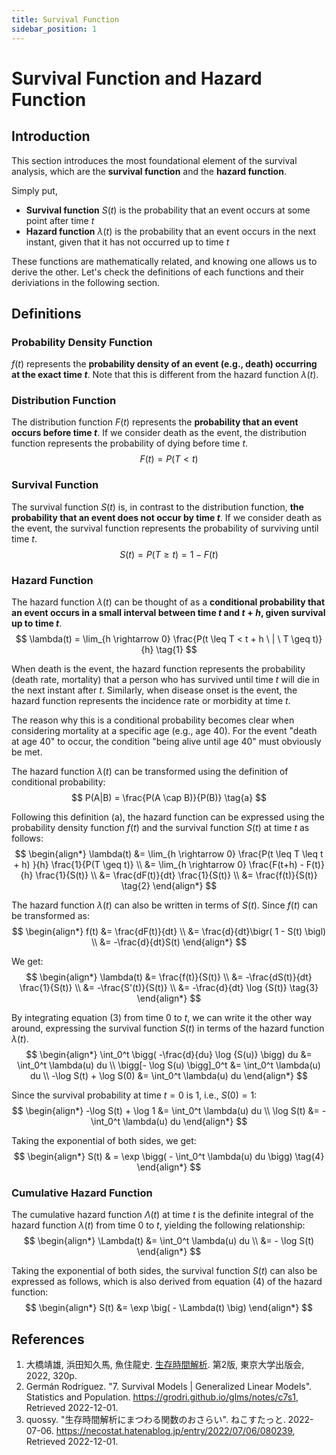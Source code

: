 ```yaml
---
title: Survival Function
sidebar_position: 1
---
```


# Survival Function and Hazard Function

## Introduction
This section introduces the most foundational element of the survival analysis, which are the **survival function** and the **hazard function**.

Simply put,
- **Survival function** $S(t)$ is the probability that an event occurs at some point after time $t$
- **Hazard function** $\lambda(t)$ is the probability that an event occurs in the next instant, given that it has not occurred up to time $t$

These functions are mathematically related, and knowing one allows us to derive the other. Let's check the definitions of each functions and their deriviations in the following section.

## Definitions

### Probability Density Function
$f(t)$ represents the **probability density of an event (e.g., death) occurring at the exact time $t$**. Note that this is different from the hazard function $\lambda(t)$.

### Distribution Function
The distribution function $F(t)$ represents the **probability that an event occurs before time $t$**. If we consider death as the event, the distribution function represents the probability of dying before time $t$.
$$
F(t) = P(T < t)
$$

### Survival Function
The survival function $S(t)$ is, in contrast to the distribution function, **the probability that an event does not occur by time $t$**. If we consider death as the event, the survival function represents the probability of surviving until time $t$.
$$
S(t) = P(T \geq t) = 1 - F(t)
$$

### Hazard Function
The hazard function $\lambda(t)$ can be thought of as a **conditional probability that an event occurs in a small interval between time $t$ and $t+h$, given survival up to time $t$**.
$$
\lambda(t) = \lim_{h \rightarrow 0} \frac{P(t \leq T < t + h \ | \ T \geq t)}{h}
\tag{1}
$$

When death is the event, the hazard function represents the probability (death rate, mortality) that a person who has survived until time $t$ will die in the next instant after $t$. Similarly, when disease onset is the event, the hazard function represents the incidence rate or morbidity at time $t$.

The reason why this is a conditional probability becomes clear when considering mortality at a specific age (e.g., age 40). For the event "death at age 40" to occur, the condition "being alive until age 40" must obviously be met.

The hazard function $\lambda(t)$ can be transformed using the definition of conditional probability:
$$
P(A|B) = \frac{P(A \cap B)}{P(B)}
\tag{a}
$$

Following this definition (a), the hazard function can be expressed using the probability density function $f(t)$ and the survival function $S(t)$ at time $t$ as follows:
$$
\begin{align*}
   \lambda(t)
       &= \lim_{h \rightarrow 0} \frac{P(t \leq T \leq t + h) }{h} \frac{1}{P(T \geq t)} \\
       &= \lim_{h \rightarrow 0} \frac{F(t+h) - F(t)}{h} \frac{1}{S(t)} \\
       &= \frac{dF(t)}{dt} \frac{1}{S(t)} \\
       &= \frac{f(t)}{S(t)}
   \tag{2}
\end{align*}
$$

The hazard function $\lambda(t)$ can also be written in terms of $S(t)$. Since $f(t)$ can be transformed as:
$$
\begin{align*}
   f(t)
       &= \frac{dF(t)}{dt} \\
       &= \frac{d}{dt}\bigr( 1 - S(t) \bigl) \\
       &= -\frac{d}{dt}S(t)
\end{align*}
$$

We get:
$$
\begin{align*}
   \lambda(t)
       &= \frac{f(t)}{S(t)} \\
       &= -\frac{dS(t)}{dt} \frac{1}{S(t)} \\
       &= -\frac{S'(t)}{S(t)} \\
       &= -\frac{d}{dt} \log {S(t)}
   \tag{3}
\end{align*}
$$

By integrating equation (3) from time 0 to $t$, we can write it the other way around, expressing the survival function $S(t)$ in terms of the hazard function $\lambda(t)$.
$$
\begin{align*}
\int_0^t \bigg( -\frac{d}{du} \log {S(u)} \bigg) du &= \int_0^t \lambda(u) du \\
\bigg[- \log S(u) \bigg]_0^t &= \int_0^t \lambda(u) du \\
-\log S(t) + \log S(0) &= \int_0^t \lambda(u) du
\end{align*}
$$

Since the survival probability at time $t=0$ is 1, i.e., $S(0)=1$:
$$
\begin{align*}
-\log S(t) + \log 1 &= \int_0^t \lambda(u) du \\
\log S(t) &= - \int_0^t \lambda(u) du
\end{align*}
$$

Taking the exponential of both sides, we get:
$$
\begin{align*}
S(t)
   & = \exp \bigg( - \int_0^t \lambda(u) du \bigg) \tag{4}
\end{align*}
$$

### Cumulative Hazard Function
The cumulative hazard function $\Lambda(t)$ at time $t$ is the definite integral of the hazard function $\lambda(t)$ from time 0 to $t$, yielding the following relationship:
$$
\begin{align*}
\Lambda(t)
   &= \int_0^t \lambda(u) du \\
   &= - \log S(t)
\end{align*}
$$

Taking the exponential of both sides, the survival function $S(t)$ can also be expressed as follows, which is also derived from equation (4) of the hazard function:
$$
\begin{align*}
S(t)
   &= \exp \big( - \Lambda(t) \big)
\end{align*}
$$

<!-- 
## はじめに
生存関数とハザード関数を扱う。
- 生存関数$S(t)$: ある時点$t$以降のどこかでイベントが生じる確率
- ハザード関数$\lambda(t)$: ある時点$t$まではイベントが生じておらず、$t$のすぐ次の瞬間イベントが起こる確率

## 関係性
これらの関数は数学的に等価であり、一方ががわかれば他方も導くことができる。

## 定義

### 確率密度関数 $f(t)$
時点 $t$ の瞬時に、あるイベント(e.g. 死亡)が発生する確率密度を $f(t)$ として示す。後述するように、確率密度関数はハザード関数とは異なることに留意したい。

### 分布関数 $F(t)$
分布関数 $F(t)$ は、 $t$ 時点より前にイベントが発生する確率を示す。死亡をイベントとして考えるとすると、分布関数は時点 $t$ 以前に死亡する確率を表す。

$$
F(t) = P(T < t)
$$

### 生存関数
生存関数 survival function $S(t)$ は分布関数とは対照的に、時点 $t$ までイベントが起こらない確率を示す。死亡をイベントとして考えると、生存関数は時点 $t$ まで生き残る確率を示す。

$$
S(t) = P(T \geq t) = 1 - F(t)
$$

### ハザード関数
ハザード関数 hazard function $\lambda(t)$ は、時点 $t$ まで生存するという条件のもとで、イベントが時点 $t$ と $t+h$ の間の微小な期間に生じる[条件付き確率](#)として考えることができる。

$$
\lambda(t) = \lim_{h \rightarrow 0} \frac{P(t \leq T < t + h \ | \ T \geq t)}{h}
\tag{1}
$$

死亡をイベントとしたとき、ハザード関数は時点 $t$ まで生存していた人が $t$ を過ぎた次の瞬間に死亡する確率（時点 $t$ での死亡率 death rate, mortality）を示す。また疾患の発症をイベントとしたときには、ハザード関数は時点 $t$ での罹患率 incidence rate, morbidity を示す。


なぜ条件付き確率なのかについては、特定の年齢における死亡率（40歳死亡率など）を例に取って考えるとわかりやすい。「40歳で死亡する」というイベントが発生するためには、「40歳まで生きている」ことが条件となるのは明らかだろう。

ハザード関数 $\lambda(t)$ は、[条件付き確率の定義](#)によって変形することが可能である。

$$
P(A|B) = \frac{P(A \cap B)}{P(B)}
\tag{a}
$$

上記の定義(a)に従って変形すると、ハザード関数は、時点 $t$ における確率密度関数 $f(t)$ と生存関数 $S(t)$ を用いて、次のように表される。

$$
\begin{align*}
    \lambda(t)
        &= \lim_{h \rightarrow 0} \frac{P(t \leq T \leq t + h) }{h} \frac{1}{P(T \geq t)} \\
        &= \lim_{h \rightarrow 0} \frac{F(t+h) - F(t)}{h} \frac{1}{S(t)} \\
        &= \frac{dF(t)}{dt} \frac{1}{S(t)} \\
        &= \frac{f(t)}{S(t)}
    \tag{2}
\end{align*}
$$

また、ハザード関数は $S(t)$ の式としても書くことができる。 $f(t)$ は

$$
\begin{align*}
    f(t)
        &= \frac{dF(t)}{dt} \\
        &= \frac{d}{dt}\bigr( 1 - S(t) \bigl) \\
        &= -\frac{d}{dt}S(t)
\end{align*}
$$

のように変形できるので、

$$
\begin{align*}
    \lambda(t)
        &= \frac{f(t)}{S(t)} \\
        &= -\frac{dS(t)}{dt} \frac{1}{S(t)} \\
        &= -\frac{S'(t)}{S(t)} \\
        &= -\frac{d}{dt} \log {S(t)}
    \tag{3}
\end{align*}
$$

となる。

なお、式(3)を時点0から $t$ までの範囲で積分することによって、生存関数 $S(t)$ をハザード関数 $\lambda(t)$ を用いて示すことができる。

$$
\begin{align*}
\int_0^t \bigg( -\frac{d}{du} \log {S(u)} \bigg) du &= \int_0^t \lambda(u) du \\
\bigg[- \log S(u) \bigg]_0^t &= \int_0^t \lambda(u) du \\
-\log S(t) + \log S(0) &= \int_0^t \lambda(u) du
\end{align*}
$$

時点 $t=0$ において生存確率は1、つまり $S(0)=1$ であるから、

$$
\begin{align*}
-\log S(t) + \log 1 &= \int_0^t \lambda(u) du \\
\log S(t) &= - \int_0^t \lambda(u) du
\end{align*}
$$

両辺の指数を取ると

$$
\begin{align*}
S(t)
    & = \exp \bigg( - \int_0^t \lambda(u) du \bigg) \tag{4}
\end{align*}
$$

となる。



### 累積ハザード関数
時点 $t$ での累積ハザード関数は、ハザード関数を時点0から $t$ までの間の定積分であるので次の関係性が成り立つ。

$$
\begin{align*}
\Lambda(t)
    &= \int_0^t \lambda(u) du \\
    &= - \log S(t)
\end{align*}
$$

両辺について指数を取ると、生存関数 $S(t)$ は次のようにも表される。これはハザード関数の式(4)からも導かれる。

$$
\begin{align*}
S(t)
    &= \exp \big( - \Lambda(t) \big)
\end{align*}
$$ -->

## References
1. 大橋靖雄, 浜田知久馬, 魚住龍史. [生存時間解析](https://www.hanmoto.com/bd/isbn/9784130623223). 第2版, 東京大学出版会, 2022, 320p.
1. Germán Rodríguez. "7. Survival Models | Generalized Linear Models". Statistics and Population. https://grodri.github.io/glms/notes/c7s1, Retrieved 2022-12-01.
1. quossy. "生存時間解析にまつわる関数のおさらい". ねこすたっと. 2022-07-06. https://necostat.hatenablog.jp/entry/2022/07/06/080239, Retrieved 2022-12-01.